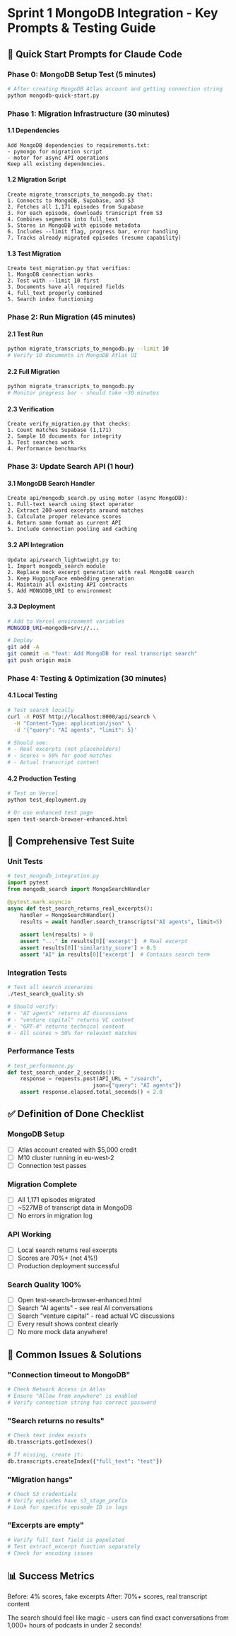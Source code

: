 # Sprint 1 MongoDB Integration - Key Prompts & Testing Guide

## 🚀 Quick Start Prompts for Claude Code

### Phase 0: MongoDB Setup Test (5 minutes)
```bash
# After creating MongoDB Atlas account and getting connection string
python mongodb-quick-start.py
```

### Phase 1: Migration Infrastructure (30 minutes)

#### 1.1 Dependencies
```
Add MongoDB dependencies to requirements.txt:
- pymongo for migration script
- motor for async API operations
Keep all existing dependencies.
```

#### 1.2 Migration Script
```
Create migrate_transcripts_to_mongodb.py that:
1. Connects to MongoDB, Supabase, and S3
2. Fetches all 1,171 episodes from Supabase
3. For each episode, downloads transcript from S3
4. Combines segments into full_text
5. Stores in MongoDB with episode metadata
6. Includes --limit flag, progress bar, error handling
7. Tracks already migrated episodes (resume capability)
```

#### 1.3 Test Migration
```
Create test_migration.py that verifies:
1. MongoDB connection works
2. Test with --limit 10 first
3. Documents have all required fields
4. full_text properly combined
5. Search index functioning
```

### Phase 2: Run Migration (45 minutes)

#### 2.1 Test Run
```bash
python migrate_transcripts_to_mongodb.py --limit 10
# Verify 10 documents in MongoDB Atlas UI
```

#### 2.2 Full Migration
```bash
python migrate_transcripts_to_mongodb.py
# Monitor progress bar - should take ~30 minutes
```

#### 2.3 Verification
```
Create verify_migration.py that checks:
1. Count matches Supabase (1,171)
2. Sample 10 documents for integrity
3. Test searches work
4. Performance benchmarks
```

### Phase 3: Update Search API (1 hour)

#### 3.1 MongoDB Search Handler
```
Create api/mongodb_search.py using motor (async MongoDB):
1. Full-text search using $text operator
2. Extract 200-word excerpts around matches
3. Calculate proper relevance scores
4. Return same format as current API
5. Include connection pooling and caching
```

#### 3.2 API Integration
```
Update api/search_lightweight.py to:
1. Import mongodb_search module
2. Replace mock excerpt generation with real MongoDB search
3. Keep HuggingFace embedding generation
4. Maintain all existing API contracts
5. Add MONGODB_URI to environment
```

#### 3.3 Deployment
```bash
# Add to Vercel environment variables
MONGODB_URI=mongodb+srv://...

# Deploy
git add -A
git commit -m "feat: Add MongoDB for real transcript search"
git push origin main
```

### Phase 4: Testing & Optimization (30 minutes)

#### 4.1 Local Testing
```bash
# Test search locally
curl -X POST http://localhost:8000/api/search \
  -H "Content-Type: application/json" \
  -d '{"query": "AI agents", "limit": 5}'

# Should see:
# - Real excerpts (not placeholders)
# - Scores > 50% for good matches
# - Actual transcript content
```

#### 4.2 Production Testing
```bash
# Test on Vercel
python test_deployment.py

# Or use enhanced test page
open test-search-browser-enhanced.html
```

## 🧪 Comprehensive Test Suite

### Unit Tests
```python
# test_mongodb_integration.py
import pytest
from mongodb_search import MongoSearchHandler

@pytest.mark.asyncio
async def test_search_returns_real_excerpts():
    handler = MongoSearchHandler()
    results = await handler.search_transcripts("AI agents", limit=5)
    
    assert len(results) > 0
    assert "..." in results[0]['excerpt']  # Real excerpt
    assert results[0]['similarity_score'] > 0.5
    assert "AI" in results[0]['excerpt']  # Contains search term
```

### Integration Tests
```bash
# Test all search scenarios
./test_search_quality.sh

# Should verify:
# - "AI agents" returns AI discussions
# - "venture capital" returns VC content
# - "GPT-4" returns technical content
# - All scores > 50% for relevant matches
```

### Performance Tests
```python
# test_performance.py
def test_search_under_2_seconds():
    response = requests.post(API_URL + "/search", 
                           json={"query": "AI agents"})
    assert response.elapsed.total_seconds() < 2.0
```

## ✅ Definition of Done Checklist

### MongoDB Setup
- [ ] Atlas account created with $5,000 credit
- [ ] M10 cluster running in eu-west-2
- [ ] Connection test passes

### Migration Complete
- [ ] All 1,171 episodes migrated
- [ ] ~527MB of transcript data in MongoDB
- [ ] No errors in migration log

### API Working
- [ ] Local search returns real excerpts
- [ ] Scores are 70%+ (not 4%!)
- [ ] Production deployment successful

### Search Quality 100%
- [ ] Open test-search-browser-enhanced.html
- [ ] Search "AI agents" - see real AI conversations
- [ ] Search "venture capital" - read actual VC discussions
- [ ] Every result shows context clearly
- [ ] No more mock data anywhere!

## 🚨 Common Issues & Solutions

### "Connection timeout to MongoDB"
```bash
# Check Network Access in Atlas
# Ensure "Allow from anywhere" is enabled
# Verify connection string has correct password
```

### "Search returns no results"
```python
# Check text index exists
db.transcripts.getIndexes()

# If missing, create it:
db.transcripts.createIndex({"full_text": "text"})
```

### "Migration hangs"
```bash
# Check S3 credentials
# Verify episodes have s3_stage_prefix
# Look for specific episode ID in logs
```

### "Excerpts are empty"
```python
# Verify full_text field is populated
# Test extract_excerpt function separately
# Check for encoding issues
```

## 📊 Success Metrics

Before: 4% scores, fake excerpts
After: 70%+ scores, real transcript content

The search should feel like magic - users can find exact conversations from 1,000+ hours of podcasts in under 2 seconds!